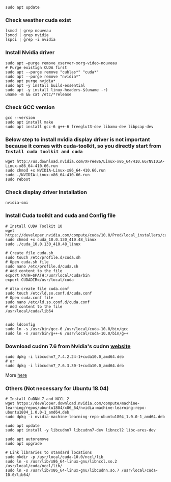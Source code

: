 ```
sudo apt update 
```
### Check weather cuda exist
```
lsmod | grep nouveau 
lsmod | grep nvidia 
lspci | grep -i nvidia  
```
### Install Nvidia driver
```
sudo apt –purge remove xserver-xorg-video-nouveau 
# Purge existign CUDA first
sudo apt --purge remove "cublas*" "cuda*"
sudo apt --purge remove "nvidia*"
sudo apt purge nvidia*  
sudo apt -y install build-essential 
sudo apt -y install linux-headers-$(uname -r) 
uname -m && cat /etc/*release 
```
### Check GCC version
```
gcc --version  
sudo apt install make 
sudo apt install gcc-6 g++-6 freeglut3-dev libxmu-dev libpcap-dev 
```

### Below step to install nvidia display driver is not important because it comes with cuda-toolkit, so you directly start from `Install cuda toolkit and cuda`
```
wget http://us.download.nvidia.com/XFree86/Linux-x86_64/410.66/NVIDIA-Linux-x86_64-410.66.run 
sudo chmod +x NVIDIA-Linux-x86_64-410.66.run  
sudo ./NVIDIA-Linux-x86_64-410.66.run 
sudo reboot 
```
### Check display driver Installation
```
nvidia-smi
```
### Install Cuda toolkit and cuda and Config file
```
# Install CUDA Toolkit 10
wget https://developer.nvidia.com/compute/cuda/10.0/Prod/local_installers/cuda_10.0.130_410.48_linux  
sudo chmod +x cuda_10.0.130_410.48_linux  
sudo ./cuda_10.0.130_410.48_linux 

# Create file cuda.sh
sudo touch /etc/profile.d/cuda.sh
# Open cuda.sh file
sudo nano /etc/profile.d/cuda.sh
# Add content to the file
export PATH=$PATH:/usr/local/cuda/bin
export CUDADIR=/usr/local/cuda

# Also create file cuda.conf
sudo touch /etc/ld.so.conf.d/cuda.conf
# Open cuda.conf file
sudo nano /etc/ld.so.conf.d/cuda.conf
# Add content to the file
/usr/local/cuda/lib64


sudo ldconfig 
sudo ln -s /usr/bin/gcc-6 /usr/local/cuda-10.0/bin/gcc  
sudo ln -s /usr/bin/g++-6 /usr/local/cuda-10.0/bin/g++  
```
### Download cudnn 7.6 from Nvidia's cudnn [website](https://developer.nvidia.com/rdp/cudnn-download)
```
sudo dpkg -i libcudnn7_7.4.2.24-1+cuda10.0_amd64.deb
# or
sudo dpkg -i libcudnn7_7.6.3.30-1+cuda10.0_amd64.deb 
```

More [here](https://askubuntu.com/questions/1028830/how-do-i-install-cuda-on-ubuntu-18-04)

### Others (Not necessary for Ubuntu 18.04)
```
# Install CuDNN 7 and NCCL 2
wget https://developer.download.nvidia.com/compute/machine-learning/repos/ubuntu1804/x86_64/nvidia-machine-learning-repo-ubuntu1804_1.0.0-1_amd64.deb
sudo dpkg -i nvidia-machine-learning-repo-ubuntu1804_1.0.0-1_amd64.deb

sudo apt update
sudo apt install -y libcudnn7 libcudnn7-dev libnccl2 libc-ares-dev

sudo apt autoremove
sudo apt upgrade

# Link libraries to standard locations
sudo mkdir -p /usr/local/cuda-10.0/nccl/lib
sudo ln -s /usr/lib/x86_64-linux-gnu/libnccl.so.2 /usr/local/cuda/nccl/lib/
sudo ln -s /usr/lib/x86_64-linux-gnu/libcudnn.so.7 /usr/local/cuda-10.0/lib64/
```
